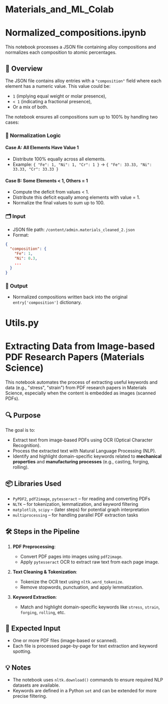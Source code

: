 # Materials_and_ML_Colab

# Normalized_compositions.ipynb

This notebook processes a JSON file containing alloy compositions and normalizes each composition to atomic percentages.

## 📄 Overview

The JSON file contains alloy entries with a `"composition"` field where each element has a numeric value. This value could be:

* `1` (implying equal weight or molar presence),
* `< 1` (indicating a fractional presence),
* Or a mix of both.

The notebook ensures all compositions sum up to 100% by handling two cases:

### 🔧 Normalization Logic

#### **Case A: All Elements Have Value 1**

* Distribute 100% equally across all elements.
* Example: `{ "Fe": 1, "Ni": 1, "Cr": 1 }` → `{ "Fe": 33.33, "Ni": 33.33, "Cr": 33.33 }`

#### **Case B: Some Elements < 1, Others = 1**

* Compute the deficit from values < 1.
* Distribute this deficit equally among elements with value = 1.
* Normalize the final values to sum up to 100.

### 🗂️ Input

* JSON file path: `/content/admin.materials_cleaned_2.json`
* Format:

```json
{
  "composition": {
    "Fe": 1,
    "Ni": 0.3,
    ...
  }
}
```

### 💾 Output

* Normalized compositions written back into the original `entry['composition']` dictionary.

# Utils.py

# Extracting Data from Image-based PDF Research Papers (Materials Science)

This notebook automates the process of extracting useful keywords and data (e.g., "stress", "strain") from PDF research papers in Materials Science, especially when the content is embedded as images (scanned PDFs).

## 🔍 Purpose

The goal is to:

* Extract text from image-based PDFs using OCR (Optical Character Recognition).
* Process the extracted text with Natural Language Processing (NLP).
* Identify and highlight domain-specific keywords related to **mechanical properties** and **manufacturing processes** (e.g., casting, forging, rolling).

## 📦 Libraries Used

* `PyPDF2`, `pdf2image`, `pytesseract` – for reading and converting PDFs
* `NLTK` – for tokenization, lemmatization, and keyword filtering
* `matplotlib`, `scipy` – (later steps) for potential graph interpretation
* `multiprocessing` – for handling parallel PDF extraction tasks

## 🛠️ Steps in the Pipeline

1. **PDF Preprocessing**:

   * Convert PDF pages into images using `pdf2image`.
   * Apply `pytesseract` OCR to extract raw text from each page image.

2. **Text Cleaning & Tokenization**:

   * Tokenize the OCR text using `nltk.word_tokenize`.
   * Remove stopwords, punctuation, and apply lemmatization.

3. **Keyword Extraction**:

   * Match and highlight domain-specific keywords like `stress`, `strain`, `forging`, `rolling`, etc.

## 📂 Expected Input

* One or more PDF files (image-based or scanned).
* Each file is processed page-by-page for text extraction and keyword spotting.

## 💡 Notes

* The notebook uses `nltk.download()` commands to ensure required NLP datasets are available.
* Keywords are defined in a Python `set` and can be extended for more precise filtering.


